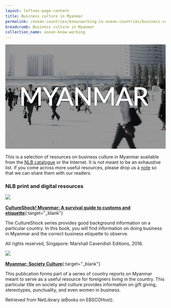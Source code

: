 ```yaml
---
layout: leftnav-page-content
title: Business culture in Myanmar
permalink: /asean-countries/know/working-in-asean-countries/business-culture-in-myanmar/
breadcrumb: Business culture in Myanmar
collection_name: asean-know-working
---
```


<img src="/images/asean-working/ASEAN-Myanmar-Business-Culture.jpg" alt="Business culture Myanmar banner" style="width:800px;" />

This is a selection of resources on business culture in Myanmar available from the [NLB catalogue](http://catalogue.nlb.gov.sg/) or the Internet.  It is not meant to be an exhaustive list. If you come across more useful resources, please drop us a [note](https://www.eyeonasia.gov.sg/contact-us/) so that we can share them with our readers.

### **NLB print and digital resources**

<img src="/images/book-covers/CultureShock-Myanmar-A-Survival-Guide-to-Customs-and-Etqiuette.jpg" style="width:150px;" />

[**CultureShock! Myanmar: A survival guide to customs and etiquette**](http://eservice.nlb.gov.sg/item_holding.aspx?bid=202477407){:target="_blank"}

The CultureShock series provides good background information on a particular country. In this book, you will find information on doing business in Myanmar and the correct business etiquette to observe.

All rights reserved, Singapore: Marshall Cavendish Editions, 2016.

<img src="/images/resources/Database 1.jpg" style="width:180px;" />

[**Myanmar: Society Culture**](http://eresources.nlb.gov.sg/Main/Browse?startsWith=N){:target="_blank"}

This publication forms part of a series of country reports on Myanmar meant to serve as a useful resource for foreigners living in the country. This particular title on society and culture provides information on gift giving, stereotypes, punctuality, and even women in business.

Retrieved from NetLibrary (eBooks on EBSCOHost).
